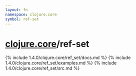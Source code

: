 ```yaml
---
layout: fn
namespace: clojure.core
symbol: ref-set
---
```


# [clojure.core](../)/ref-set

{% include 1.4.0/clojure.core/ref_set/docs.md %}
{% include 1.4.0/clojure.core/ref_set/examples.md %}
{% include 1.4.0/clojure.core/ref_set/src.md %}

